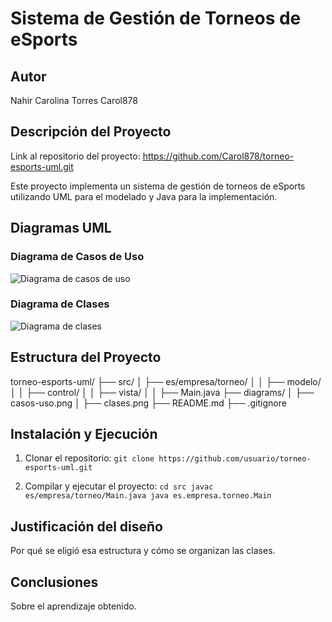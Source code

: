 # Sistema de Gestión de Torneos de eSports 

## Autor 
Nahir Carolina Torres
Carol878 

## Descripción del Proyecto 

Link al repositorio del proyecto: https://github.com/Carol878/torneo-esports-uml.git

Este proyecto implementa un sistema de gestión de torneos de eSports utilizando UML para el modelado y Java para la implementación.

## Diagramas UML 
### Diagrama de Casos de Uso 
![Diagrama de casos de uso](diagrams/casos-uso.png) 

### Diagrama de Clases 
![Diagrama de clases](diagrams/clases.png) 

## Estructura del Proyecto 
torneo-esports-uml/ ├── src/ 
│ ├── es/empresa/torneo/ 
│ │ ├── modelo/ 
│ │ ├── control/ 
│ │ ├── vista/ 
│ │ ├── Main.java 
├── diagrams/ 
│ ├── casos-uso.png 
│ ├── clases.png 
├── README.md 
├── .gitignore


## Instalación y Ejecución 
1. Clonar el repositorio:
`git clone https://github.com/usuario/torneo-esports-uml.git`

2. Compilar y ejecutar el proyecto:
`cd src javac es/empresa/torneo/Main.java java es.empresa.torneo.Main`

## Justificación del diseño
Por qué se eligió esa estructura y cómo se organizan las clases. 

## Conclusiones 
Sobre el aprendizaje obtenido.
